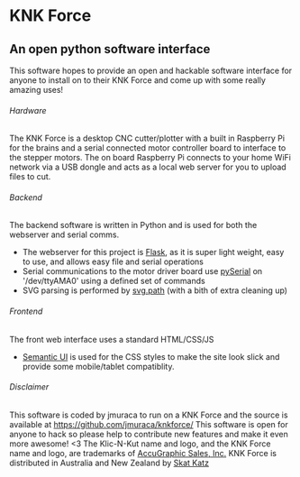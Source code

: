 # KNK Force
## An open python software interface
This software hopes to provide an open and hackable software interface for anyone to install on to their KNK Force and come up with some really amazing uses!

###### Hardware
The KNK Force is a desktop CNC cutter/plotter with a built in Raspberry Pi for the brains and a serial connected motor controller board to interface to the stepper motors. The on board Raspberry Pi connects to your home WiFi network via a USB dongle and acts as a local web server for you to upload files to cut.

###### Backend
The backend software is written in Python and is used for both the webserver and serial comms. 
- The webserver for this project is [Flask](http://flask.pocoo.org/), as it is super light weight, easy to use, and allows easy file and serial operations
- Serial communications to the motor driver board use [pySerial](https://github.com/pyserial/pyserial) on '/dev/ttyAMA0' using a defined set of commands
- SVG parsing is performed by [svg.path](https://pypi.python.org/pypi/svg.path) (with a bith of extra cleaning up)

###### Frontend
The front web interface uses a standard HTML/CSS/JS
- [Semantic UI](http://semantic-ui.com/) is used for the CSS styles to make the site look slick and provide some mobile/tablet compatiblity.

###### Disclaimer
This software is coded by jmuraca to run on a KNK Force and the source is available at https://github.com/jmuraca/knkforce/
This software is open for anyone to hack so please help to contribute new features and make it even more awesome! <3
The Klic-N-Kut name and logo, and the KNK Force name and logo, are trademarks of [AccuGraphic Sales, Inc.](http://knkusa.com/)
KNK Force is distributed in Australia and New Zealand by [Skat Katz](http://www.skatkatz.com.au)
